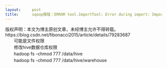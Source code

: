 ```yaml
---
layout:     post
title:      sqoop报错：ERROR tool.ImportTool: Error during import: Import job failed
---
```

<div id="article_content" class="article_content clearfix csdn-tracking-statistics" data-pid="blog" data-mod="popu_307" data-dsm="post">
								<div class="article-copyright">
					版权声明：本文为博主原创文章，未经博主允许不得转载。					https://blog.csdn.net/fibonacci2015/article/details/79283687				</div>
								            <link rel="stylesheet" href="https://csdnimg.cn/release/phoenix/template/css/ck_htmledit_views-f76675cdea.css">
						<div class="htmledit_views" id="content_views">
                
<div style="text-indent:28px;line-height:1.5;font-size:14px;">
可能是文件权限</div>
<div style="text-indent:28px;line-height:1.5;font-size:14px;">
修改hive数据仓库权限</div>
<div style="text-indent:28px;line-height:1.5;font-size:14px;">
hadoop fs -chmod 777 /data/hive</div>
<div style="text-indent:28px;line-height:1.5;font-size:14px;">
hadoop fs -chmod 777 /data/hive/warehouse</div>
            </div>
                </div>